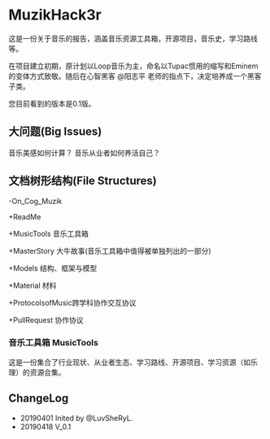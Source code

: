 # MuzikHack3r

这是一份关于音乐的报告，涵盖音乐资源工具箱，开源项目，音乐史，学习路线等。

在项目建立初期，原计划以Loop音乐为主，命名以Tupac惯用的缩写和Eminem的变体方式致敬。随后在心智黑客 @阳志平 老师的指点下，决定培养成一个黑客子类。

您目前看到的版本是0.1版。

## 大问题(Big Issues)

音乐美感如何计算？
音乐从业者如何养活自己？

## 文档树形结构(File Structures)

-On_Cog_Muzik

  +ReadMe

  +MusicTools 音乐工具箱
  
  +MasterStory 大牛故事(音乐工具箱中值得被单独列出的一部分)
  
  +Models 结构、框架与模型
  
  +Material 材料
  
  +ProtocolsofMusic跨学科协作交互协议
  
  +PullRequest 协作协议
  
### 音乐工具箱 MusicTools 

这是一份集合了行业现状、从业者生态、学习路线、开源项目、学习资源（如乐理）的资源合集。

## ChangeLog

- 20190401 Inited by @LuvSheRyL.
- 20190418 V_0.1
